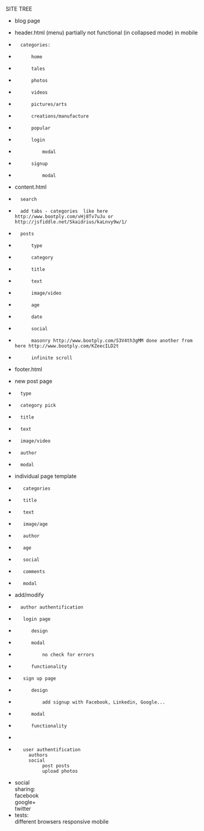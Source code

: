SITE TREE

-   blog page                           

-   header.html (menu) partially not functional (in collapsed mode) in mobile
-       categories:
+           home
+           tales
+           photos
+           videos
+           pictures/arts
+           creations/manufacture
-           popular
-           login
+               modal
-           signup
+               modal

-   content.html
+       search
+       add tabs - categories  like here http://www.bootply.com/vHj8Tv7uJu or http://jsfiddle.net/Skaidrius/kaLnvy9w/1/
+       posts
+           type
+           category  
+           title    
+           text     
+           image/video  
+           age
-           date
+           social  
+           masonry http://www.bootply.com/S3V4th3gMM done another from here http://www.bootply.com/KZeecILD2t
-           infinite scroll       

+   footer.html       

-   new post page
+       type
-       category pick 
-       title    
-       text     
-       image/video  
-       author
+       modal

-   individual page template                   
-        categories                 
-        title                       
-        text                       
-        image/age                      
-        author
-        age                         
-        social                      
-        comments
-        modal

-   add/modify
-       author authentification              
-        login page
+           design
+           modal
+               no check for errors
-           functionality
-        sign up page
+           design
-               add signup with Facebook, Linkedin, Google...
+           modal
-           functionality
-           
-        user authentification               
           authors                     
           social                                
                post posts                  
                upload photos               
-    social                             
            sharing:                    
                facebook               
                google+                 
                twitter                
-    tests:                            
        different browsers
        responsive
        mobile